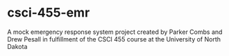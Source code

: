 # csci-455-emr
A mock emergency response system project created by Parker Combs and Drew Pesall in fulfillment of the CSCI 455 course at the University of North Dakota
